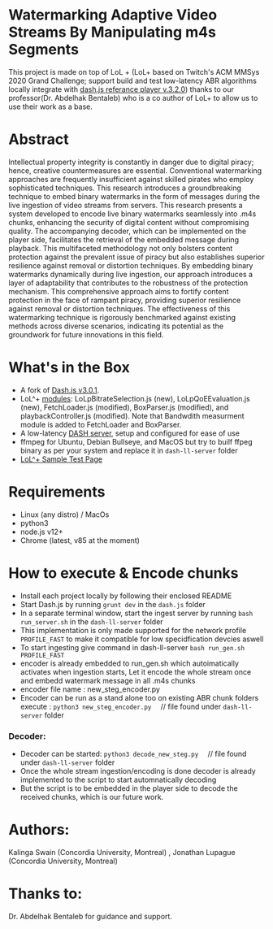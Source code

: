 # Watermarking Adaptive Video Streams By Manipulating m4s Segments
This project is made on top of LoL + (LoL+ based on Twitch's ACM MMSys 2020 Grand Challenge; support build and test low-latency ABR algorithms locally integrate with  [dash.js referance player v.3.2.0](https://github.com/Dash-Industry-Forum/dash.js))
thanks to our professor(Dr. Abdelhak Bentaleb) who is a co author of LoL+ to allow us to use their work as a base.

# Abstract
Intellectual property integrity is constantly in danger due to digital piracy; hence, creative countermeasures are essential. Conventional watermarking approaches are frequently insufficient against skilled pirates who employ sophisticated techniques. This research introduces a groundbreaking technique to embed binary watermarks in the form of messages during the live ingestion of video streams from servers. This research presents a system developed to encode live binary watermarks seamlessly into .m4s chunks, enhancing the security of digital content without compromising quality. The accompanying decoder, which can be implemented on the player side, facilitates the retrieval of the embedded message during playback. This multifaceted methodology not only bolsters content protection against the prevalent issue of piracy but also establishes superior resilience against removal or distortion techniques. By embedding binary watermarks dynamically during live ingestion, our approach introduces a layer of adaptability that contributes to the robustness of the protection mechanism. This comprehensive approach aims to fortify content protection in the face of rampant piracy, providing superior resilience against removal or distortion techniques. The effectiveness of this watermarking technique is rigorously benchmarked against existing methods across diverse scenarios, indicating its potential as the groundwork for future innovations in this field.

# What's in the Box

- A fork of [Dash.js v3.0.1](https://github.com/Dash-Industry-Forum/dash.js).
- LoL^+ [modules](https://github.com/NUStreaming/LoL-plus/tree/master/dash.js/samples/low-latency/abr): LoLpBitrateSelection.js (new), LoLpQoEEvaluation.js (new), FetchLoader.js (modified), BoxParser.js (modified), and playbackController.js (modified). Note that Bandwdith measurment module is added to FetchLoader and BoxParser.
- A low-latency [DASH server](https://gitlab.com/fflabs/dash_server), setup and configured for ease of use
- ffmpeg for Ubuntu, Debian Bullseye, and MacOS but try to builf ffpeg binary as per your system and replace it in `dash-ll-server` folder
- [LoL^+ Sample Test Page](https://github.com/NUStreaming/LoL-plus/tree/master/dash.js/samples/low-latency)


# Requirements
- Linux (any distro) / MacOs
- python3
- node.js v12+
- Chrome (latest, v85 at the moment)


# How to execute & Encode chunks

- Install each project locally by following their enclosed README
- Start Dash.js by running `grunt dev` in the `dash.js` folder
- In a separate terminal window, start the ingest server by running `bash run_server.sh` in the `dash-ll-server` folder
- This implementation is only made supported for the network profile `PROFILE_FAST` to make it compatible for low specidfication devcies aswell
- To start ingesting give command in dash-ll-server `bash run_gen.sh PROFILE_FAST`
- encoder is already embedded to run_gen.sh which autoimatically activates when ingestion starts, Let it encode the whole stream once and embedd watermark message in all .m4s chunks
- encoder file name : new_steg_encoder.py
- Encoder can be run as a stand alone too on existing ABR chunk folders execute : ```python3 new_steg_encoder.py  ```  // file found under `dash-ll-server` folder

### Decoder: 
- Decoder can be started:   ```python3 decode_new_steg.py  ```  // file found under `dash-ll-server` folder
- Once the whole stream ingestion/encoding is done decoder is already implemented to the script to start automnatically decoding
- But the script is to be embedded in the player side to decode the received chunks, which is our future work.

# Authors:
Kalinga Swain (Concordia University, Montreal) , Jonathan Lupague (Concordia University, Montreal)

# Thanks to:
Dr. Abdelhak Bentaleb for guidance and support.
